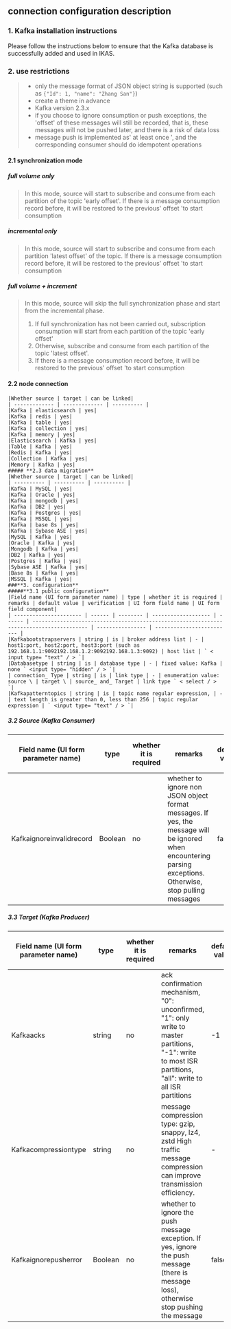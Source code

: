 ## **connection configuration description**
### **1. Kafka installation instructions**
Please follow the instructions below to ensure that the Kafka database is successfully added and used in IKAS.
### **2. use restrictions**
>- only the message format of JSON object string is supported (such as ` {"Id": 1, "name": "Zhang San"} `)
>- create a theme in advance
>- Kafka version 2.3.x
>- if you choose to ignore consumption or push exceptions, the 'offset' of these messages will still be recorded, that is, these messages will not be pushed later, and there is a risk of data loss
>- message push is implemented as' at least once ', and the corresponding consumer should do idempotent operations
   #### **2.1 synchronization mode**
   ##### **full volume only**
   >In this mode, source will start to subscribe and consume from each partition of the topic 'early offset'. If there is a message consumption record before, it will be restored to the previous' offset 'to start consumption
   ##### **incremental only**
   >In this mode, source will start to subscribe and consume from each partition 'latest offset' of the topic. If there is a message consumption record before, it will be restored to the previous' offset 'to start consumption
   ##### **full volume + increment**
   >In this mode, source will skip the full synchronization phase and start from the incremental phase.
   >
>1. If full synchronization has not been carried out, subscription consumption will start from each partition of the topic 'early offset'
>2. Otherwise, subscribe and consume from each partition of the topic 'latest offset'.
>3. If there is a message consumption record before, it will be restored to the previous' offset 'to start consumption
 #### **2.2 node connection**
    |Whether source | target | can be linked|
    | ------------- | ------------- | ---------- |
    |Kafka | elasticsearch | yes|
    |Kafka | redis | yes|
    |Kafka | table | yes|
    |Kafka | collection | yes|
    |Kafka | memory | yes|
    |Elasticsearch | Kafka | yes|
    |Table | Kafka | yes|
    |Redis | Kafka | yes|
    |Collection | Kafka | yes|
    |Memory | Kafka | yes|
    ##### **2.3 data migration**
    |Whether source | target | can be linked|
    | ---------- | ---------- | ---------- |
    |Kafka | MySQL | yes|
    |Kafka | Oracle | yes|
    |Kafka | mongodb | yes|
    |Kafka | DB2 | yes|
    |Kafka | Postgres | yes|
    |Kafka | MSSQL | yes|
    |Kafka | base 8s | yes|
    |Kafka | Sybase ASE | yes|
    |MySQL | Kafka | yes|
    |Oracle | Kafka | yes|
    |Mongodb | Kafka | yes|
    |DB2 | Kafka | yes|
    |Postgres | Kafka | yes|
    |Sybase ASE | Kafka | yes|
    |Base 8s | Kafka | yes|
    |MSSQL | Kafka | yes|
    ###**3. configuration**
    #####**3.1 public configuration**
    |Field name (UI form parameter name) | type | whether it is required | remarks | default value | verification | UI form field name | UI form field component|
    | ---------------------- | ------ | -------- | ------------------- | ------ | ---------------------------------------------------------------------------------------- | ---------------- | ------------------------- |
    |Kafkabootstrapservers | string | is | broker address list | - | host1:port, host2:port, host3:port (such as 192.168.1.1:9092192.168.1.2:9092192.168.1.3:9092) | host list | ` < input type= "text" / > `|
    |Databasetype | string | is | database type | - | fixed value: Kafka | none ` <input type= "hidden" / > `|
    | connection_ Type | string | is | link type | - | enumeration value: source \ | target \ | source_ and_ Target | link type ` < select / > `|
    |Kafkapatterntopics | string | is | topic name regular expression, | - | text length is greater than 0, less than 256 | topic regular expression | ` <input type= "text" / > `|
##### **3.2 Source (Kafka Consumer)**
|Field name (UI form parameter name) | type | whether it is required | remarks | default value | verification | UI form field name | UI form field component|
| ------------------------ | ------- | -------- | ----------------------------------------------------------------------------------- | ------ | --------------------- | -------------------- | ---------------- |
|Kafkaignoreinvalidrecord | Boolean | no | whether to ignore non JSON object format messages. If yes, the message will be ignored when encountering parsing exceptions. Otherwise, stop pulling messages | false | enumeration value: true \ | false | ignore non JSON format messages | ` < select / > `|
##### **3.3 Target (Kafka Producer)**
|Field name (UI form parameter name) | type | whether it is required | remarks | default value | verification | UI form field name | UI form field component|
| ---------------------- | ------- | -------- | -------------------------------------------------------------------------------------------------------- | ------ | --------------------------------------------- | ---------------- | ---------------- |
|Kafkaacks | string | no | ack confirmation mechanism, "0": unconfirmed, "1": only write to master partitions, "-1": write to most ISR partitions, "all": write to all ISR partitions | -1 | enumeration value: "0" 124; "1" | "-1" | | "all" | message push ACK | `<select / > `|
|Kafkacompressiontype | string | no | message compression type: gzip, snappy, lz4, zstd High traffic message compression can improve transmission efficiency. | -| Enumeration value: "gzip" 124; "snappy" | "lz4" | "zstd" | message push compression method | ` < select / > `|
|Kafkaignorepusherror | Boolean | no | whether to ignore the push message exception. If yes, ignore the push message (there is message loss), otherwise stop pushing the message | false | enumeration value: true \ | false | message push ignore exception | ` < select / > `|
